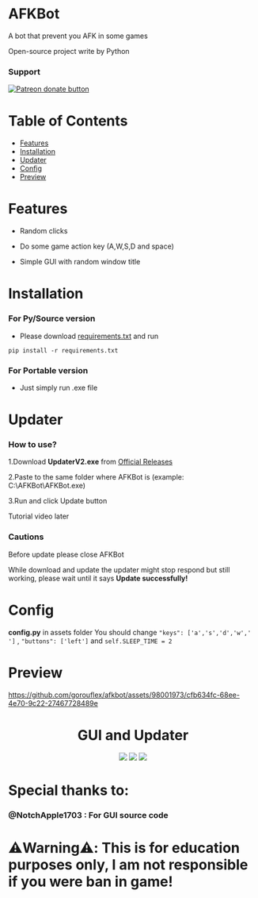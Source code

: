 # AFKBot

A bot that prevent you AFK in some games

Open-source project write by Python
### Support
<a href="https://patreon.com/GorouFlex"><img src="https://img.shields.io/endpoint.svg?url=https://moshef9.wixsite.com/patreon-badge/_functions/badge/?username=GorouFlex" alt="Patreon donate button" /> </a>

<!-- TABLE OF CONTENTS -->
# Table of Contents

- [Features](#features)
- [Installation](#installation)
- [Updater](#updater)
- [Config](#config)
- [Preview](#preview)
# Features

- Random clicks

- Do some game action key (A,W,S,D and space)

- Simple GUI with random window title

# Installation
### For Py/Source version
- Please download [requirements.txt](https://github.com/gorouflex/afkbot/files/11384655/requirements.txt) and run 
```
pip install -r requirements.txt 
```

### For Portable version 
- Just simply run .exe file

# Updater 
### How to use?
1.Download **UpdaterV2.exe** from [Official Releases](https://github.com/gorouflex/afkbot/releases)

2.Paste to the same folder where AFKBot is (example: C:\AFKBot\AFKBot.exe)

3.Run and click Update button

Tutorial video later

### Cautions
Before update please close AFKBot

While download and update the updater might stop respond but still working, please wait until it says **Update successfully!**

# Config
**config.py** in assets folder
You should change ```"keys": ['a','s','d','w',' ']``` , ```"buttons": ['left']``` and ```self.SLEEP_TIME = 2```
# Preview

https://github.com/gorouflex/afkbot/assets/98001973/cfb634fc-68ee-4e70-9c22-27467728489e
        
<p align="center">
<h1 align="center">GUI and Updater</h1>
</p>

<p align="center">          
  <img src="https://github.com/gorouflex/afkbot/assets/98001973/767745d9-df5c-4bb0-926a-8aac8f40b918">
  <img src="https://github.com/gorouflex/afkbot/assets/98001973/c7831c29-41ce-4702-ba2c-4cc25d9830d6">
  <img src="https://github.com/gorouflex/afkbot/assets/98001973/6078d0f7-f74b-4afb-8203-358595411fd7">
</p>

<p align="center">
<h1 align="center"> </h1>
</p>
           

# Special thanks to:

### @NotchApple1703 : For GUI source code

# ⚠️Warning⚠️: This is for education purposes only, I am not responsible if you were ban in game!
